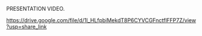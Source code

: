 PRESENTATION VIDEO.

https://drive.google.com/file/d/1l_HLfpbiMekdT8P6CYVCGFnctflFFP7Z/view?usp=share_link
